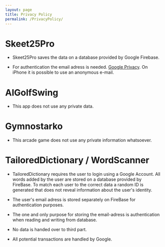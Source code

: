 ```yaml
---
layout: page
title: Privacy Policy
permalink: /PrivacyPolicy/
---
```

# Skeet25Pro

- Skeet25Pro saves the data on a database provided by Google Firebase.

- For authentication the email adress is needed. [Google Privacy](https://policies.google.com/privacy?gl=SE&hl=en). On iPhone it is possible to use an anonymous e-mail.

# AIGolfSwing 
- This app does not use any private data.

# Gymnostarko 
- This arcade game does not use any private information whatsoever.

# TailoredDictionary / WordScanner

- TailoredDictionary requires the user to login using a Google Account. All words added by the user are stored on a database provided by FireBase. To match each user to the correct data a random ID is generated that does not reveal information about the user's identity.

- The user's email adress is stored separately on FireBase for authentication purposes. 

- The one and only purpose for storing the email-adress is authentication when reading and writing from database.

- No data is handed over to third part.

- All potential transactions are handled by Google.

